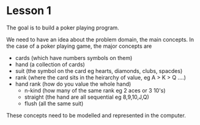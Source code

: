 # Lesson 1

The goal is to build a poker playing program.

We need to have an idea about the problem domain, the main concepts. In the case
of a poker playing game, the major concepts are 

- cards (which have numbers symbols on them)
- hand (a collection of cards)
- suit (the symbol on the card eg hearts, diamonds, clubs, spacdes)
- rank (where the card sits in the heirarchy of value, eg A > K > Q ....)
- hand rank (how do you value the whole hand)	
	- n-kind (how many of the same rank eg 2 aces or 3 10's)
	- straight (the hand are all sequential eg 8,9,10,J,Q) 
	- flush (all the same suit)

These concepts need to be modelled and represented in the computer.


